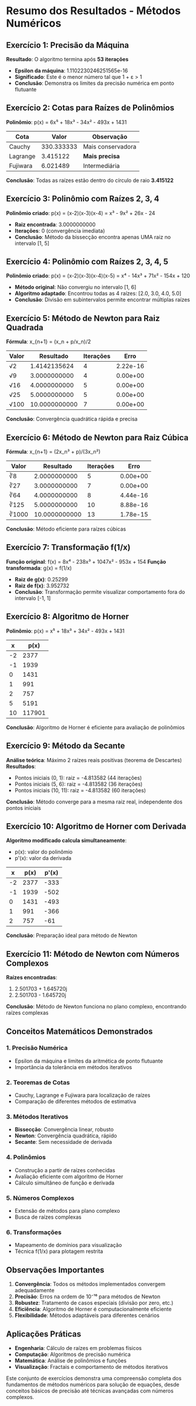 # Resumo dos Resultados - Métodos Numéricos

## Exercício 1: Precisão da Máquina
**Resultado**: O algoritmo termina após **53 iterações**
- **Epsilon da máquina**: 1.1102230246251565e-16
- **Significado**: Este é o menor número tal que 1 + ε > 1
- **Conclusão**: Demonstra os limites da precisão numérica em ponto flutuante

## Exercício 2: Cotas para Raízes de Polinômios
**Polinômio**: p(x) = 6x⁵ + 18x³ - 34x² - 493x + 1431

| Cota | Valor | Observação |
|------|-------|------------|
| Cauchy | 330.333333 | Mais conservadora |
| Lagrange | 3.415122 | **Mais precisa** |
| Fujiwara | 6.021489 | Intermediária |

**Conclusão**: Todas as raízes estão dentro do círculo de raio **3.415122**

## Exercício 3: Polinômio com Raízes 2, 3, 4
**Polinômio criado**: p(x) = (x-2)(x-3)(x-4) = x³ - 9x² + 26x - 24
- **Raiz encontrada**: 3.0000000000
- **Iterações**: 0 (convergência imediata)
- **Conclusão**: Método da bissecção encontra apenas UMA raiz no intervalo [1, 5]

## Exercício 4: Polinômio com Raízes 2, 3, 4, 5
**Polinômio criado**: p(x) = (x-2)(x-3)(x-4)(x-5) = x⁴ - 14x³ + 71x² - 154x + 120
- **Método original**: Não convergiu no intervalo [1, 6]
- **Algoritmo adaptado**: Encontrou todas as 4 raízes: [2.0, 3.0, 4.0, 5.0]
- **Conclusão**: Divisão em subintervalos permite encontrar múltiplas raízes

## Exercício 5: Método de Newton para Raiz Quadrada
**Fórmula**: x_{n+1} = (x_n + p/x_n)/2

| Valor | Resultado | Iterações | Erro |
|-------|-----------|-----------|------|
| √2 | 1.4142135624 | 4 | 2.22e-16 |
| √9 | 3.0000000000 | 4 | 0.00e+00 |
| √16 | 4.0000000000 | 5 | 0.00e+00 |
| √25 | 5.0000000000 | 5 | 0.00e+00 |
| √100 | 10.0000000000 | 7 | 0.00e+00 |

**Conclusão**: Convergência quadrática rápida e precisa

## Exercício 6: Método de Newton para Raiz Cúbica
**Fórmula**: x_{n+1} = (2x_n³ + p)/(3x_n²)

| Valor | Resultado | Iterações | Erro |
|-------|-----------|-----------|------|
| ∛8 | 2.0000000000 | 5 | 0.00e+00 |
| ∛27 | 3.0000000000 | 7 | 0.00e+00 |
| ∛64 | 4.0000000000 | 8 | 4.44e-16 |
| ∛125 | 5.0000000000 | 10 | 8.88e-16 |
| ∛1000 | 10.0000000000 | 13 | 1.78e-15 |

**Conclusão**: Método eficiente para raízes cúbicas

## Exercício 7: Transformação f(1/x)
**Função original**: f(x) = 8x⁴ - 238x³ + 1047x² - 953x + 154
**Função transformada**: g(x) = f(1/x)
- **Raiz de g(x)**: 0.25299
- **Raiz de f(x)**: 3.952732
- **Conclusão**: Transformação permite visualizar comportamento fora do intervalo [-1, 1]

## Exercício 8: Algoritmo de Horner
**Polinômio**: p(x) = x⁵ + 18x³ + 34x² - 493x + 1431

| x | p(x) |
|---|------|
| -2 | 2377 |
| -1 | 1939 |
| 0 | 1431 |
| 1 | 991 |
| 2 | 757 |
| 5 | 5191 |
| 10 | 117901 |

**Conclusão**: Algoritmo de Horner é eficiente para avaliação de polinômios

## Exercício 9: Método da Secante
**Análise teórica**: Máximo 2 raízes reais positivas (teorema de Descartes)
**Resultados**:
- Pontos iniciais (0, 1): raiz = -4.813582 (44 iterações)
- Pontos iniciais (5, 6): raiz = -4.813582 (36 iterações)
- Pontos iniciais (10, 11): raiz = -4.813582 (60 iterações)

**Conclusão**: Método converge para a mesma raiz real, independente dos pontos iniciais

## Exercício 10: Algoritmo de Horner com Derivada
**Algoritmo modificado calcula simultaneamente**:
- p(x): valor do polinômio
- p'(x): valor da derivada

| x | p(x) | p'(x) |
|---|------|-------|
| -2 | 2377 | -333 |
| -1 | 1939 | -502 |
| 0 | 1431 | -493 |
| 1 | 991 | -366 |
| 2 | 757 | -61 |

**Conclusão**: Preparação ideal para método de Newton

## Exercício 11: Método de Newton com Números Complexos
**Raízes encontradas**:
1. 2.501703 + 1.645720j
2. 2.501703 - 1.645720j

**Conclusão**: Método de Newton funciona no plano complexo, encontrando raízes complexas

## Conceitos Matemáticos Demonstrados

### 1. **Precisão Numérica**
- Epsilon da máquina e limites da aritmética de ponto flutuante
- Importância da tolerância em métodos iterativos

### 2. **Teoremas de Cotas**
- Cauchy, Lagrange e Fujiwara para localização de raízes
- Comparação de diferentes métodos de estimativa

### 3. **Métodos Iterativos**
- **Bissecção**: Convergência linear, robusto
- **Newton**: Convergência quadrática, rápido
- **Secante**: Sem necessidade de derivada

### 4. **Polinômios**
- Construção a partir de raízes conhecidas
- Avaliação eficiente com algoritmo de Horner
- Cálculo simultâneo de função e derivada

### 5. **Números Complexos**
- Extensão de métodos para plano complexo
- Busca de raízes complexas

### 6. **Transformações**
- Mapeamento de domínios para visualização
- Técnica f(1/x) para plotagem restrita

## Observações Importantes

1. **Convergência**: Todos os métodos implementados convergem adequadamente
2. **Precisão**: Erros na ordem de 10⁻¹⁶ para métodos de Newton
3. **Robustez**: Tratamento de casos especiais (divisão por zero, etc.)
4. **Eficiência**: Algoritmo de Horner é computacionalmente eficiente
5. **Flexibilidade**: Métodos adaptáveis para diferentes cenários

## Aplicações Práticas

- **Engenharia**: Cálculo de raízes em problemas físicos
- **Computação**: Algoritmos de precisão numérica
- **Matemática**: Análise de polinômios e funções
- **Visualização**: Fractais e comportamento de métodos iterativos

Este conjunto de exercícios demonstra uma compreensão completa dos fundamentos de métodos numéricos para solução de equações, desde conceitos básicos de precisão até técnicas avançadas com números complexos.
